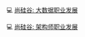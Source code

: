 :computer: [尚硅谷: 大数据职业发展](https://www.bilibili.com/video/BV1X34y1m7d6/?spm_id_from=autoNext&vd_source=c6866d088ad067762877e4b6b23ab9df)

:computer: [尚硅谷: 架构师职业发展](https://www.bilibili.com/video/BV1DQ4y1e7du/?spm_id_from=333.337.search-card.all.click&vd_source=c6866d088ad067762877e4b6b23ab9df)